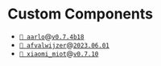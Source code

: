 # Custom Components

- [`📁 aarlo`](https://github.com/twrecked/hass-aarlo)@[`v0.7.4b18`](https://github.com/twrecked/hass-aarlo/releases/tag/v0.7.4b18)
- [`📁 afvalwijzer`](https://github.com/xirixiz/homeassistant-afvalwijzer)@[`2023.06.01`](https://github.com/xirixiz/homeassistant-afvalwijzer/releases/tag/2023.06.01)
- [`📁 xiaomi_miot`](https://github.com/al-one/hass-xiaomi-miot)@[`v0.7.10`](https://github.com/al-one/hass-xiaomi-miot/releases/tag/v0.7.10)
